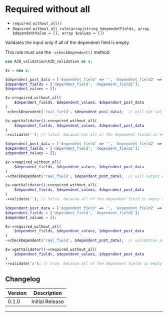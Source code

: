 # Required without all

- `required_without_all()`
- `Required_without_all_rule(array|string $dependetFields, array $dependentValue = [], array $values = [])`

Validates the input only if all of the dependent field is empty.

This rule must use the `->checkDependent()` method

```php
use AJD_validation\AJD_validation as v;

$v = new v;

$dependent_post_data = ['dependent_field' => '', 'dependent_field2' => 'a', 'real_field' => ''];
$dependent_fields = ['dependent_field', 'dependent_field2'];
$dependent_values = [];

$v->required_without_all(
	$dependent_fields, $dependent_values, $dependent_post_data
)
->checkDependent('real_field', $dependent_post_data);  // will not validate because not all of the dependent fields is empty.

$v->getValidator()->required_without_all(
	$dependent_fields, $dependent_values, $dependent_post_data
)
->validate(''); // false. because not all of the dependent fields is empty.

$dependent_post_data = ['dependent_field' => '', 'dependent_field2' => '', 'real_field' => ''];
$dependent_fields = ['dependent_field', 'dependent_field2'];
$dependent_values = [];

$v->required_without_all(
	$dependent_fields, $dependent_values, $dependent_post_data
)
->checkDependent('real_field', $dependent_post_data);  // will output error because all of the dependent fields is empty and real field is empty.

$v->getValidator()->required_without_all(
	$dependent_fields, $dependent_values, $dependent_post_data
)
->validate(''); // false. because all of the dependent field is empty and real field is empty.

$dependent_post_data = ['dependent_field' => '', 'dependent_field2' => '', 'real_field' => 'a'];
$dependent_fields = ['dependent_field', 'dependent_field2'];
$dependent_values = [];

$v->required_without_all(
	$dependent_fields, $dependent_values, $dependent_post_data
)
->checkDependent('real_field', $dependent_post_data);  // validation passes because all of the dependent fields is empty and real field is not empty.

$v->getValidator()->required_without_all(
	$dependent_fields, $dependent_values, $dependent_post_data
)
->validate('a'); // true. because all of the dependent fields is empty and real field is not empty.

```

## Changelog

Version | Description
--------|-------------
  0.1.0 | Initial Release

***
